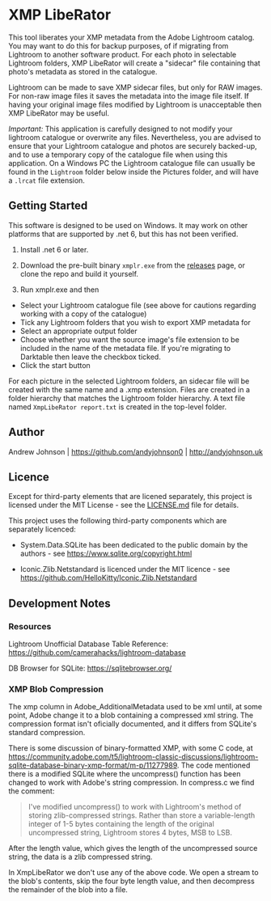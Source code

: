 # XMP LibeRator

This tool liberates your XMP metadata from the Adobe Lightroom catalog. You may want to do this for backup purposes,
of if migrating from Lightroom to another software product. For each photo in selectable Lightroom folders, XMP LibeRator
will create a "sidecar" file containing that photo's metadata as stored in the catalogue.

Lightroom can be made to save XMP sidecar files, but only for RAW images. For non-raw image files it saves the metadata
into the image file itself. If having your original image files modified by Lightroom is unacceptable then XMP LibeRator
may be useful.

*Important:* This application is carefully designed to not modify your lightroom catalogue or overwrite any files.
Nevertheless, you are advised to ensure that your Lightroom catalogue and photos are securely backed-up, and to use a
temporary copy of the catalogue file when using this application. On a Windows PC the Lightroom catalogue file can
usually be found in the `Lightroom` folder below inside the Pictures folder, and will have a `.lrcat` file extension.


## Getting Started

This software is designed to be used on Windows. It may work on other platforms that are supported by .net 6,
but this has not been verified.

1. Install .net 6 or later.

2. Download the pre-built binary `xmplr.exe` from the [releases](https://github.com/andyjohnson0/XmpLibeRator/releases)
page, or clone the repo and build it yourself.

3. Run xmplr.exe and then
- Select your Lightroom catalogue file (see above for cautions regarding working with a copy of the catalogue)
- Tick any Lightroom folders that you wish to export XMP metadata for
- Select an appropriate output folder
- Choose whether you want the source image's file extension to be included in the name of the metadata file. If
you're migrating to Darktable then leave the checkbox ticked.
- Click the start button

For each picture in the selected Lightroom folders, an sidecar file will be created with the same name and a .xmp
extension. Files are created in a folder hierarchy that matches the Lightroom folder hierarchy. A text file named
`XmpLibeRator report.txt` is created in the top-level folder.


## Author

Andrew Johnson | https://github.com/andyjohnson0 | http://andyjohnson.uk


## Licence

Except for third-party elements that are licened separately, this project is licensed under
the MIT License - see the [LICENSE.md](LICENSE.md) file for details.

This project uses the following third-party components which are separately licenced:

- System.Data.SQLite has been dedicated to the public domain by the authors -
see https://www.sqlite.org/copyright.html

- Iconic.Zlib.Netstandard is licenced under the MIT licence - see 
https://github.com/HelloKitty/Iconic.Zlib.Netstandard


## Development Notes

### Resources

Lightroom Unofficial Database Table Reference: https://github.com/camerahacks/lightroom-database

DB Browser for SQLite: https://sqlitebrowser.org/


### XMP Blob Compression

The xmp column in Adobe_AdditionalMetadata used to be xml until, at some point, Adobe change it to a blob containing
a compressed xml string. The compression format isn't oficially documented, and it differs from SQLite's standard
compression.

There is some discussion of binary-formatted XMP, with some C code, at 
https://community.adobe.com/t5/lightroom-classic-discussions/lightroom-sqlite-database-binary-xmp-format/m-p/11277989. 
The code mentioned there is a modified SQLite where the uncompress() function has been changed to work with Adobe's
string compression. In compress.c we find the comment:

> I've modified uncompress() to work with Lightroom's method of storing
> zlib-compressed strings. Rather than store a variable-length integer of 1-5
> bytes containing the length of the original uncompressed string, Lightroom
> stores 4 bytes, MSB to LSB.

After the length value, which gives the length of the uncompressed source string, the data is a zlib compressed string.

In XmpLibeRator we don't use any of the above code. We open a stream to the blob's contents, skip the four byte length
value, and then decompress the remainder of the blob into a file.
